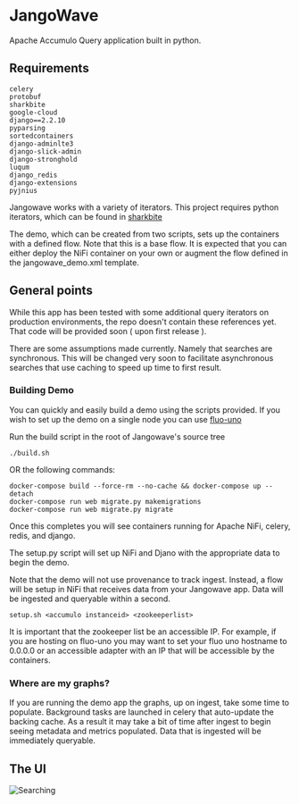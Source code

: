 # JangoWave
Apache Accumulo Query application built in python. 

## Requirements

    celery
    protobuf
    sharkbite
    google-cloud
    django==2.2.10
    pyparsing
    sortedcontainers
    django-adminlte3
    django-slick-admin
    django-stronghold
    luqum
    django_redis
    django-extensions
    pyjnius

Jangowave works with a variety of iterators. This project requires python iterators, which 
can be found in [sharkbite](https://github.com/phrocker/sharkbite/tree/master/native-iterators-jni)

The demo, which can be created from two scripts, sets up the containers with a defined flow. Note
that this is a base flow. It is expected that you can either deploy the NiFi container on your own
or augment the flow defined in the jangowave_demo.xml template. 

## General points

While this app has been tested with some additional query iterators on production environments, the
repo doesn't contain these references yet. That code will be provided soon ( upon first release ).

There are some assumptions made currently. Namely that searches are synchronous. This will be changed very soon
to facilitate asynchronous searches that use caching to speed up time to first result.

### Building Demo

You can quickly and easily build a demo using the scripts provided.  If you wish to set up the demo
on a single node you can use [fluo-uno](https://github.com/apache/fluo-uno)

Run the build script in the root of Jangowave's source tree
    
    ./build.sh
    
OR the following commands:

    docker-compose build --force-rm --no-cache && docker-compose up --detach
    docker-compose run web migrate.py makemigrations
    docker-compose run web migrate.py migrate

Once this completes you will see containers running for Apache NiFi, celery, redis, and django.

The setup.py script will set up NiFi and Djano with the appropriate data to begin the demo.

Note that the demo will not use provenance to track ingest. Instead, a flow will be setup in NiFi
that receives data from your Jangowave app. Data will be ingested and queryable within a second. 

    setup.sh <accumulo instanceid> <zookeeperlist>

It is important that the zookeeper list be an accessible IP. For example, if you are hosting on
fluo-uno you may want to set your fluo uno hostname to 0.0.0.0 or an accessible adapter with an IP
that will be accessible by the containers. 

### Where are my graphs?

If you are running the demo app the graphs, up on ingest, take some time to populate. Background tasks
are launched in celery that auto-update the backing cache. As a result it may take a bit of time after
ingest to begin seeing metadata and metrics populated. Data that is ingested will be immediately queryable.


## The UI

![Searching](https://user-images.githubusercontent.com/1781585/74694296-8a6e4880-51e7-11ea-858b-f6b26288ad47.png)
